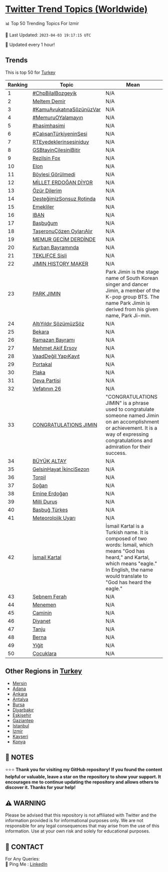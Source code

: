 [Twitter Trend Topics (Worldwide)](https://github.com/ErcinDedeoglu/Twitter-Trend-Topics)
==========


📊 Top 50 Trending Topics For Izmir

📆 Last Updated: `2023-04-03 19:17:15 UTC`

🔧 Updated every 1 hour!


## Trends

This is top 50 for [Turkey](</Turkey>)

| Ranking | Topic | Mean |
| ------- | ------------ | ------------ |
| 1 | [#ChpBilalBozgeyik](http://twitter.com/search?q=%23ChpBilalBozgeyik) | N/A |
| 2 | [Meltem Demir](http://twitter.com/search?q=Meltem+Demir) | N/A |
| 3 | [#KamuAvukatınaSözünüzVar](http://twitter.com/search?q=%23KamuAvukat%c4%b1naS%c3%b6z%c3%bcn%c3%bczVar) | N/A |
| 4 | [#MemuruOYalamayın](http://twitter.com/search?q=%23MemuruOYalamay%c4%b1n) | N/A |
| 5 | [#haşimhaşimi](http://twitter.com/search?q=%23ha%c5%9fimha%c5%9fimi) | N/A |
| 6 | [#ÇalışanTürkiyeninSesi](http://twitter.com/search?q=%23%c3%87al%c4%b1%c5%9fanT%c3%bcrkiyeninSesi) | N/A |
| 7 | [RTEyedeklerinsesiniduy](http://twitter.com/search?q=RTEyedeklerinsesiniduy) | N/A |
| 8 | [GSBtayinÇilesiniBitir](http://twitter.com/search?q=GSBtayin%c3%87ilesiniBitir) | N/A |
| 9 | [Rezilsin Fox](http://twitter.com/search?q=Rezilsin+Fox) | N/A |
| 10 | [Elon](http://twitter.com/search?q=Elon) | N/A |
| 11 | [Böylesi Görülmedi](http://twitter.com/search?q=B%c3%b6ylesi+G%c3%b6r%c3%bclmedi) | N/A |
| 12 | [MİLLET ERDOĞAN DİYOR](http://twitter.com/search?q=M%c4%b0LLET+ERDO%c4%9eAN+D%c4%b0YOR) | N/A |
| 13 | [Özür Dilerim](http://twitter.com/search?q=%c3%96z%c3%bcr+Dilerim) | N/A |
| 14 | [DesteğimizSonsuz Rotinda](http://twitter.com/search?q=Deste%c4%9fimizSonsuz+Rotinda) | N/A |
| 15 | [Emekliler](http://twitter.com/search?q=Emekliler) | N/A |
| 16 | [IBAN](http://twitter.com/search?q=IBAN) | N/A |
| 17 | [Başbuğum](http://twitter.com/search?q=Ba%c5%9fbu%c4%9fum) | N/A |
| 18 | [TaşeronuÇözen OylarıAlır](http://twitter.com/search?q=Ta%c5%9feronu%c3%87%c3%b6zen+Oylar%c4%b1Al%c4%b1r) | N/A |
| 19 | [MEMUR GECİM DERDİNDE](http://twitter.com/search?q=MEMUR+GEC%c4%b0M+DERD%c4%b0NDE) | N/A |
| 20 | [Kurban Bayramında](http://twitter.com/search?q=Kurban+Bayram%c4%b1nda) | N/A |
| 21 | [TEKLIFÇE Sisli](http://twitter.com/search?q=TEKLIF%c3%87E+Sisli) | N/A |
| 22 | [JIMIN HISTORY MAKER](http://twitter.com/search?q=JIMIN+HISTORY+MAKER) | N/A |
| 23 | [PARK JIMIN](http://twitter.com/search?q=PARK+JIMIN) | Park Jimin is the stage name of South Korean singer and dancer Jimin, a member of the K-pop group BTS. The name Park Jimin is derived from his given name, Park Ji-min. |
| 24 | [AltıYıldır SözümüzSöz](http://twitter.com/search?q=Alt%c4%b1Y%c4%b1ld%c4%b1r+S%c3%b6z%c3%bcm%c3%bczS%c3%b6z) | N/A |
| 25 | [Bekara](http://twitter.com/search?q=Bekara) | N/A |
| 26 | [Ramazan Bayramı](http://twitter.com/search?q=Ramazan+Bayram%c4%b1) | N/A |
| 27 | [Mehmet Akif Ersoy](http://twitter.com/search?q=Mehmet+Akif+Ersoy) | N/A |
| 28 | [VaadDeğil YapıKayıt](http://twitter.com/search?q=VaadDe%c4%9fil+Yap%c4%b1Kay%c4%b1t) | N/A |
| 29 | [Portakal](http://twitter.com/search?q=Portakal) | N/A |
| 30 | [Plaka](http://twitter.com/search?q=Plaka) | N/A |
| 31 | [Deva Partisi](http://twitter.com/search?q=Deva+Partisi) | N/A |
| 32 | [Vefatının 26](http://twitter.com/search?q=Vefat%c4%b1n%c4%b1n+26) | N/A |
| 33 | [CONGRATULATIONS JIMIN](http://twitter.com/search?q=CONGRATULATIONS+JIMIN) | "CONGRATULATIONS JIMIN" is a phrase used to congratulate someone named Jimin on an accomplishment or achievement. It is a way of expressing congratulations and admiration for their success. |
| 34 | [BÜYÜK ALTAY](http://twitter.com/search?q=B%c3%9cY%c3%9cK+ALTAY) | N/A |
| 35 | [GelsinHayat İkinciSezon](http://twitter.com/search?q=GelsinHayat+%c4%b0kinciSezon) | N/A |
| 36 | [Torpil](http://twitter.com/search?q=Torpil) | N/A |
| 37 | [Soğan](http://twitter.com/search?q=So%c4%9fan) | N/A |
| 38 | [Emine Erdoğan](http://twitter.com/search?q=Emine+Erdo%c4%9fan) | N/A |
| 39 | [Milli Duruş](http://twitter.com/search?q=Milli+Duru%c5%9f) | N/A |
| 40 | [Başbuğ Türkeş](http://twitter.com/search?q=Ba%c5%9fbu%c4%9f+T%c3%bcrke%c5%9f) | N/A |
| 41 | [Meteorolojik Uyarı](http://twitter.com/search?q=Meteorolojik+Uyar%c4%b1) | N/A |
| 42 | [İsmail Kartal](http://twitter.com/search?q=%c4%b0smail+Kartal) | İsmail Kartal is a Turkish name. It is composed of two words: İsmail, which means "God has heard," and Kartal, which means "eagle." In English, the name would translate to "God has heard the eagle." |
| 43 | [Şebnem Ferah](http://twitter.com/search?q=%c5%9eebnem+Ferah) | N/A |
| 44 | [Menemen](http://twitter.com/search?q=Menemen) | N/A |
| 45 | [Caminin](http://twitter.com/search?q=Caminin) | N/A |
| 46 | [Diyanet](http://twitter.com/search?q=Diyanet) | N/A |
| 47 | [Tanju](http://twitter.com/search?q=Tanju) | N/A |
| 48 | [Berna](http://twitter.com/search?q=Berna) | N/A |
| 49 | [Yiğit](http://twitter.com/search?q=Yi%c4%9fit) | N/A |
| 50 | [Çocuklara](http://twitter.com/search?q=%c3%87ocuklara) | N/A |



## Other Regions in [Turkey](</Turkey>)

* [Mersin](</Turkey/Mersin.md>)
* [Adana](</Turkey/Adana.md>)
* [Ankara](</Turkey/Ankara.md>)
* [Antalya](</Turkey/Antalya.md>)
* [Bursa](</Turkey/Bursa.md>)
* [Diyarbakır](</Turkey/Diyarbakır.md>)
* [Eskişehir](</Turkey/Eskişehir.md>)
* [Gaziantep](</Turkey/Gaziantep.md>)
* [Istanbul](</Turkey/Istanbul.md>)
* [Izmir](</Turkey/Izmir.md>)
* [Kayseri](</Turkey/Kayseri.md>)
* [Konya](</Turkey/Konya.md>)



## 📝 NOTES

⭐⭐⭐ **Thank you for visiting my GitHub repository! If you found the content helpful or valuable, leave a star on the repository to show your support. It encourages me to continue updating the repository and allows others to discover it. Thanks for your help!**


## ⚠️ WARNING

Please be advised that this repository is not affiliated with Twitter and the information provided is for informational purposes only. We are not responsible for any legal consequences that may arise from the use of this information. Use at your own risk and solely for educational purposes.


## 📨 CONTACT

 For Any Queries:  
            🏓 Ping Me : [LinkedIn](https://www.linkedin.com/in/ercindedeoglu/)
